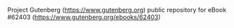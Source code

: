 Project Gutenberg (https://www.gutenberg.org) public repository for
eBook #62403 (https://www.gutenberg.org/ebooks/62403)
